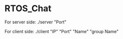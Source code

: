 # RTOS_Chat

For server side:
./server "Port"

For client side:
./client "IP" "Port" "Name" "group Name"
